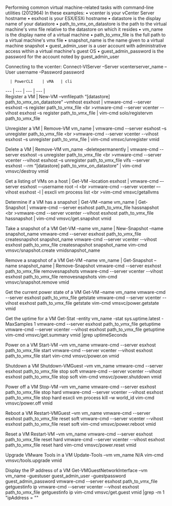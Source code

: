 Performing common virtual machine-related tasks with command-line utilities (2012964)
In these examples:
 •	vcenter is your vCenter Server hostname
 •	esxhost is your ESX/ESXi hostname
 •	datastore is the display name of your datastore
 •	path_to_vmx_on_datastore is the path to the virtual machine's vmx file relative to the datastore on which it resides
 •	vm_name is the display name of a virtual machine
 •	path_to_vmx_file is the full path to a virtual machine's vmx file
 •	snapshot_name is the name given to a virtual machine snapshot
 •	guest_admin_user is a user account with administrative access within a virtual machine's guest OS
 •	guest_admin_password is the password for the account noted by guest_admin_user

Connecting  to the vcenter: Connect-VIServer –Server vcenterserver_name –User username –Password password

 	  | PowerCLI	| vMA	| cli
--- | --- | --- | --- |   
Register a VM	| New-VM –vmfilepath “[datastore] path_to_vmx_on_datastore” –vmhost esxhost	| vmware-cmd --server esxhost –s register path_to_vmx_file <br \>vmware-cmd --server vcenter --vihost esxhost –s register path_to_vmx_file	| vim-cmd solo/registervm path_to_vmx_file

Unregister a VM	| Remove-VM vm_name	| vmware-cmd --server esxhost –s unregister path_to_vmx_file <br \>vmware-cmd --server vcenter --vihost esxhost –s unregister path_to_vmx_file | vim-cmd vmsvc/unregister vmid

Delete a VM	| Remove-VM vm_name -deletepermanently	| vmware-cmd --server esxhost –s unregister path_to_vmx_file <br \>vmware-cmd --server vcenter --vihost esxhost –s unregister path_to_vmx_file vifs --server esxhost --rm “[datastore] path_to_vmx_on_datastore”	| vim-cmd vmsvc/destroy vmid

Get a listing of VMs on a host	| Get-VM –location esxhost	| vmware-cmd –-server esxhost –-username root –l <br \>vmware-cmd --server vcenter –-vihost esxhost -l	| esxcli vm process list <br \>vim-cmd vmsvc/getallvms

Determine if a VM has a snapshot	| Get-VM –name vm_name \| Get-Snapshot	| vmware-cmd --server esxhost path_to_vmx_file hassnapshot <br \>vmware-cmd --server vcenter --vihost esxhost path_to_vmx_file hassnapshot	| vim-cmd vmsvc/get.snapshot vmid

Take a snapshot of a VM	Get-VM –name vm_name | New-Snapshot –name snapshot_name	vmware-cmd --server esxhost path_to_vmx_file createsnapshot snapshot_name
vmware-cmd --server vcenter --vihost esxhost path_to_vmx_file createsnapshot snapshot_name	vim-cmd vmsvc/snapshot.create vmidsnapshot_name

Remove a snapshot of a VM	Get-VM –name vm_name | Get-Snapshot –name snapshot_name | Remove-Snapshot	vmware-cmd --server esxhost path_to_vmx_file removesnapshots
vmware-cmd --server vcenter --vihost esxhost path_to_vmx_file removesnapshots	vim-cmd vmsvc/snapshot.remove vmid

Get the current power state of a VM	Get-VM –name vm_name	vmware-cmd --server esxhost path_to_vmx_file getstate
vmware-cmd --server vcenter --vihost esxhost path_to_vmx_file getstate	vim-cmd vmsvc/power.getstate vmid

Get the uptime for a VM	Get-Stat -entity vm_name -stat sys.uptime.latest -MaxSamples 1	vmware-cmd --server esxhost path_to_vmx_file getuptime
vmware-cmd --server vcenter --vihost esxhost path_to_vmx_file getuptime	vim-cmd vmsvc/get.summary vmid |grep uptimeSeconds

Power on a VM	Start-VM –vm vm_name	vmware-cmd --server esxhost path_to_vmx_file start
vmware-cmd --server vcenter --vihost esxhost path_to_vmx_file start	vim-cmd vmsvc/power.on vmid

Shutdown a VM	Shutdown-VMGuest –vm vm_name	vmware-cmd --server esxhost path_to_vmx_file stop soft
vmware-cmd --server vcenter --vihost esxhost path_to_vmx_file stop soft	vim-cmd vmsvc/power.shutdown vmid

Power off a VM	Stop-VM –vm vm_name	vmware-cmd --server esxhost path_to_vmx_file stop hard
vmware-cmd --server vcenter --vihost esxhost path_to_vmx_file stop hard	esxcli vm process kill –w world_id
vim-cmd vmsvc/power.off vmid

Reboot a VM	Restart-VMGuest –vm vm_name	vmware-cmd --server esxhost path_to_vmx_file reset soft
vmware-cmd --server vcenter --vihost esxhost path_to_vmx_file reset soft	vim-cmd vmsvc/power.reboot vmid

Reset a VM	Restart-VM –vm vm_name	vmware-cmd --server esxhost path_to_vmx_file reset hard
vmware-cmd --server vcenter --vihost esxhost path_to_vmx_file reset hard	vim-cmd vmsvc/power.reset vmid

Upgrade VMware Tools in a VM	Update-Tools –vm vm_name	N/A	vim-cmd vmsvc/tools.upgrade vmid

Display the IP address of a VM	Get-VMGuestNetworkInterface –vm vm_name -guestuser guest_admin_user -guestpassword guest_admin_password	vmware-cmd --server esxhost path_to_vmx_file getguestinfo ip vmware-cmd --server vcenter --vihost esxhost path_to_vmx_file getguestinfo ip	vim-cmd vmsvc/get.guest vmid |grep -m 1 "ipAddress = \""

